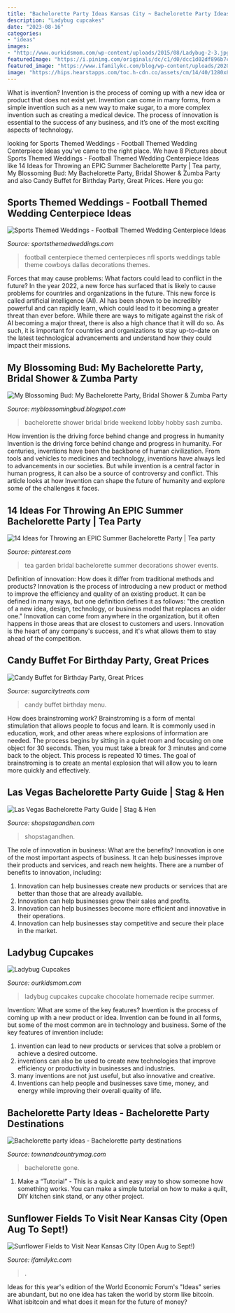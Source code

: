 ```yaml
---
title: "Bachelorette Party Ideas Kansas City ~ Bachelorette Party Ideas"
description: "Ladybug cupcakes"
date: "2023-08-16"
categories:
- "ideas"
images:
- "http://www.ourkidsmom.com/wp-content/uploads/2015/08/Ladybug-2-3.jpg"
featuredImage: "https://i.pinimg.com/originals/dc/c1/d0/dcc1d02df896b7c3724e31e49c3d3d73.jpg"
featured_image: "https://www.ifamilykc.com/blog/wp-content/uploads/2020/08/Sunflower-Fields-Near-Kansas-City-2.jpg"
image: "https://hips.hearstapps.com/toc.h-cdn.co/assets/cm/14/40/1280x830/542b0d2668d3c_-_tcx-courtney-party-4-lg.jpg?resize=1200:*"
---
```



What is invention?
Invention is the process of coming up with a new idea or product that does not exist yet. Invention can come in many forms, from a simple invention such as a new way to make sugar, to a more complex invention such as creating a medical device. The process of innovation is essential to the success of any business, and it’s one of the most exciting aspects of technology.

	

		
looking for Sports Themed Weddings - Football Themed Wedding Centerpiece Ideas you've came to the right place. We have 8 Pictures about Sports Themed Weddings - Football Themed Wedding Centerpiece Ideas like 14 Ideas for Throwing an EPIC Summer Bachelorette Party | Tea party, My Blossoming Bud: My Bachelorette Party, Bridal Shower &amp; Zumba Party and also Candy Buffet for Birthday Party, Great Prices. Here you go:
		
    
## Sports Themed Weddings - Football Themed Wedding Centerpiece Ideas

<img loading=lazy src="http://www.sportsthemedweddings.com/images/FootballCenter010915c.png" onerror="this.onerror=null;this.src='https://tse4.mm.bing.net/th?id=OIP.9k12lkPhTRkNfTTxLfyV9AHaIk&amp;pid=15.1';" alt="Sports Themed Weddings - Football Themed Wedding Centerpiece Ideas">

_Source: sportsthemedweddings.com_

>football centerpiece themed centerpieces nfl sports weddings table theme cowboys dallas decorations themes. 

	

Forces that may cause problems: What factors could lead to conflict in the future?
In the year 2022, a new force has surfaced that is likely to cause problems for countries and organizations in the future. This new force is called artificial intelligence (AI). AI has been shown to be incredibly powerful and can rapidly learn, which could lead to it becoming a greater threat than ever before. While there are ways to mitigate against the risk of AI becoming a major threat, there is also a high chance that it will do so. As such, it is important for countries and organizations to stay up-to-date on the latest technological advancements and understand how they could impact their missions.

    
## My Blossoming Bud: My Bachelorette Party, Bridal Shower &amp; Zumba Party

<img loading=lazy src="https://3.bp.blogspot.com/-w4nUlV2a6rs/UbeVXALW2SI/AAAAAAAAGcI/sPyvGgk70mg/s1600/943545_371877362912247_649286405_n.jpg" onerror="this.onerror=null;this.src='https://tse1.mm.bing.net/th?id=OIP.Qn71Srqn-w7-TUPE6uTETgHaJ4&amp;pid=15.1';" alt="My Blossoming Bud: My Bachelorette Party, Bridal Shower &amp; Zumba Party">

_Source: myblossomingbud.blogspot.com_

>bachelorette shower bridal bride weekend lobby hobby sash zumba. 

	

How invention is the driving force behind change and progress in humanity
Invention is the driving force behind change and progress in humanity. For centuries, inventions have been the backbone of human civilization. From tools and vehicles to medicines and technology, inventions have always led to advancements in our societies. But while invention is a central factor in human progress, it can also be a source of controversy and conflict. This article looks at how Invention can shape the future of humanity and explore some of the challenges it faces.

    
## 14 Ideas For Throwing An EPIC Summer Bachelorette Party | Tea Party

<img loading=lazy src="https://i.pinimg.com/originals/dc/c1/d0/dcc1d02df896b7c3724e31e49c3d3d73.jpg" onerror="this.onerror=null;this.src='https://tse2.mm.bing.net/th?id=OIP.wGTSQs9w4_USG2PzMq0JTQHaLH&amp;pid=15.1';" alt="14 Ideas for Throwing an EPIC Summer Bachelorette Party | Tea party">

_Source: pinterest.com_

>tea garden bridal bachelorette summer decorations shower events. 

	

Definition of innovation: How does it differ from traditional methods and products?
Innovation is the process of introducing a new product or method to improve the efficiency and quality of an existing product. It can be defined in many ways, but one definition defines it as follows: "the creation of a new idea, design, technology, or business model that replaces an older one." Innovation can come from anywhere in the organization, but it often happens in those areas that are closest to customers and users. Innovation is the heart of any company's success, and it's what allows them to stay ahead of the competition.

    
## Candy Buffet For Birthday Party, Great Prices

<img loading=lazy src="http://sugarcitytreats.com/wp-content/uploads/2013/04/20130430-050839.jpg" onerror="this.onerror=null;this.src='https://tse2.mm.bing.net/th?id=OIP.FsfMd_8XELNDsxsyibrfzwHaFi&amp;pid=15.1';" alt="Candy Buffet for Birthday Party, Great Prices">

_Source: sugarcitytreats.com_

>candy buffet birthday menu. 

	

How does brainstroming work?
Brainstroming is a form of mental stimulation that allows people to focus and learn. It is commonly used in education, work, and other areas where explosions of information are needed. The process begins by sitting in a quiet room and focusing on one object for 30 seconds. Then, you must take a break for 3 minutes and come back to the object. This process is repeated 10 times. The goal of brainstroming is to create an mental explosion that will allow you to learn more quickly and effectively.

    
## Las Vegas Bachelorette Party Guide | Stag &amp; Hen

<img loading=lazy src="http://cdn.shopify.com/s/files/1/1374/6221/products/Photo_Tours_-_Las_Vegas_Bachelorette_Party_600x600.jpg?v=1558571056" onerror="this.onerror=null;this.src='https://tse4.mm.bing.net/th?id=OIP.pXyPyWyM0YfkYI8PzsOdugHaHa&amp;pid=15.1';" alt="Las Vegas Bachelorette Party Guide | Stag &amp; Hen">

_Source: shopstagandhen.com_

>shopstagandhen. 

	

The role of innovation in business: What are the benefits?
Innovation is one of the most important aspects of business. It can help businesses improve their products and services, and reach new heights. There are a number of benefits to innovation, including: 
1. Innovation can help businesses create new products or services that are better than those that are already available. 
2. Innovation can help businesses grow their sales and profits. 
3. Innovation can help businesses become more efficient and innovative in their operations. 
4. Innovation can help businesses stay competitive and secure their place in the market.

    
## Ladybug Cupcakes

<img loading=lazy src="http://www.ourkidsmom.com/wp-content/uploads/2015/08/Ladybug-2-3.jpg" onerror="this.onerror=null;this.src='https://tse3.mm.bing.net/th?id=OIP.s2PvbAE998zAc0BcdVPHuQHaE8&amp;pid=15.1';" alt="Ladybug Cupcakes">

_Source: ourkidsmom.com_

>ladybug cupcakes cupcake chocolate homemade recipe summer. 

	

Invention: What are some of the key features?
Invention is the process of coming up with a new product or idea. Invention can be found in all forms, but some of the most common are in technology and business. Some of the key features of invention include:
1. invention can lead to new products or services that solve a problem or achieve a desired outcome.
2. inventions can also be used to create new technologies that improve efficiency or productivity in businesses and industries. 
3. many inventions are not just useful, but also innovative and creative. 
4. Inventions can help people and businesses save time, money, and energy while improving their overall quality of life.

    
## Bachelorette Party Ideas - Bachelorette Party Destinations

<img loading=lazy src="https://hips.hearstapps.com/toc.h-cdn.co/assets/cm/14/40/1280x830/542b0d2668d3c_-_tcx-courtney-party-4-lg.jpg?resize=1200:*" onerror="this.onerror=null;this.src='https://tse3.mm.bing.net/th?id=OIP._dCZDONz3tWHwfju2HXeKwHaEz&amp;pid=15.1';" alt="Bachelorette party ideas - Bachelorette party destinations">

_Source: townandcountrymag.com_

>bachelorette gone. 

	

1. Make a “Tutorial” - This is a quick and easy way to show someone how something works. You can make a simple tutorial on how to make a quilt, DIY kitchen sink stand, or any other project. 

    
## Sunflower Fields To Visit Near Kansas City (Open Aug To Sept!)

<img loading=lazy src="https://www.ifamilykc.com/blog/wp-content/uploads/2020/08/Sunflower-Fields-Near-Kansas-City-2.jpg" onerror="this.onerror=null;this.src='https://tse3.mm.bing.net/th?id=OIP.tVKOEzPCO0CUil-6b3VnmQHaDy&amp;pid=15.1';" alt="Sunflower Fields to Visit Near Kansas City (Open Aug to Sept!)">

_Source: ifamilykc.com_

>. 

	

Ideas for this year's edition of the World Economic Forum's "Ideas" series are abundant, but no one idea has taken the world by storm like bitcoin. What isbitcoin and what does it mean for the future of money? 

